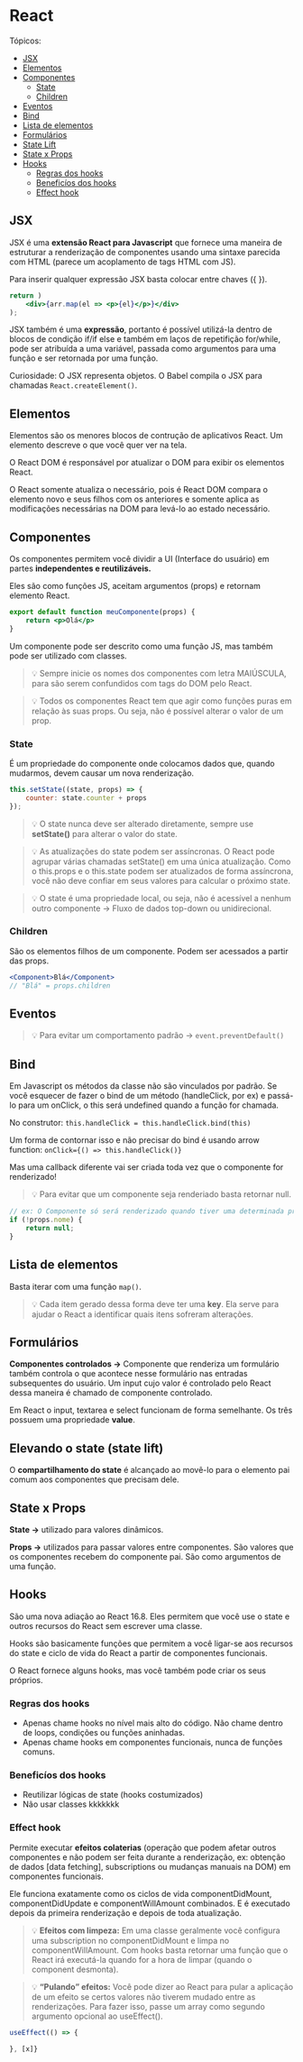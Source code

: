 # React

Tópicos:
- [JSX](#jsx)
- [Elementos](#elementos)
- [Componentes](#componentes)
	- [State](#state)
	- [Children](#children)
- [Eventos](#eventos)
- [Bind](#bind)
- [Lista de elementos](#lista-elementos)
- [Formulários](#formularios)
- [State Lift](#state-lift)
-	[State x Props](#state-props)
- [Hooks](#hooks)
	- [Regras dos hooks](#regras-hooks)
	- [Beneficíos dos hooks](#beneficios-hooks)
	- [Effect hook](#effect-hook)


## <a name="jsx"></a> JSX

JSX é uma **extensão React para Javascript** que fornece uma maneira de estruturar a renderização de componentes usando uma sintaxe parecida com HTML (parece um acoplamento de tags HTML com JS). 

Para inserir qualquer expressão JSX basta colocar entre chaves ({ }).

```jsx
return )
	<div>{arr.map(el => <p>{el}</p>}</div>
);
```

JSX também é uma **expressão**, portanto é possível utilizá-la dentro de blocos de condição if/if else e também em laços de repetifição for/while, pode ser atribuída a uma variável, passada como argumentos para uma função e ser retornada por uma função.

Curiosidade: O JSX representa objetos. O Babel compila o JSX para chamadas `React.createElement()`.   

## <a name="elementos"></a> Elementos

Elementos são os menores blocos de contrução de aplicativos React. Um elemento descreve o que você quer ver na tela. 

O React DOM é responsável por atualizar o DOM para exibir os elementos React.

O React somente atualiza o necessário, pois é React DOM compara o elemento novo e seus filhos com os anteriores e somente aplica as modificações necessárias na DOM para levá-lo ao estado necessário.

## <a name="componentes"></a> Componentes

Os componentes permitem você dividir a UI (Interface do usuário) em partes **independentes e reutilizáveis.**  

Eles são como funções JS, aceitam argumentos (props) e retornam elemento React.

```jsx
export default function meuComponente(props) {
	return <p>Olá</p>
}
```

Um componente pode ser descrito como uma função JS, mas também pode ser utilizado com classes. 

> 💡 Sempre inicie os nomes dos componentes com letra MAIÚSCULA, para são serem confundidos com tags do DOM pelo React.

> 💡 Todos os componentes React tem que agir como funções puras em relação às suas props. Ou seja, não é possível alterar o valor de um prop.


### <a name="state"></a> State

É um propriedade do componente onde colocamos dados que, quando mudarmos, devem causar um nova renderização. 

```jsx
this.setState((state, props) => {
	counter: state.counter + props
});
```

> 💡 O state nunca deve ser alterado diretamente, sempre use **setState()** para alterar o valor do state.

> 💡 As atualizações do state podem ser assíncronas. O React pode agrupar várias chamadas setState() em uma única atualização. Como o this.props e o this.state podem ser atualizados de forma assíncrona, você não deve confiar em seus valores para calcular o próximo state.

> 💡 O state é uma propriedade local, ou seja, não é acessível a nenhum outro componente → Fluxo de dados top-down ou unidirecional.


### <a name="children"></a> Children

São os elementos filhos de um componente. Podem ser acessados a partir das props. 

```jsx
<Component>Blá</Component>
// "Blá" = props.children
```

## <a name="eventos"></a> Eventos

> 💡 Para evitar um comportamento padrão → `event.preventDefault()`


## <a name="bind"></a> Bind

Em Javascript os métodos da classe não são vinculados por padrão. Se você esquecer de fazer o bind de um método (handleClick, por ex) e passá-lo para um onClick, o this será undefined quando a função for chamada. 

No construtor: `this.handleClick = this.handleClick.bind(this)`

Um forma de contornar isso e não precisar do bind é usando arrow function: `onClick={() => this.handleClick()}`

Mas uma callback diferente vai ser criada toda vez que o componente for renderizado!

> 💡 Para evitar que um componente seja renderiado basta retornar null.


```jsx
// ex: O Componente só será renderizado quando tiver uma determinada prop
if (!props.nome) {
	return null;
}
```

## <a name="lista-elementos"></a> Lista de elementos

Basta iterar com uma função `map()`. 

> 💡 Cada item gerado dessa forma deve ter uma **key**. Ela serve para ajudar o React a identificar quais itens sofreram alterações.

## <a name="formularios"></a> Formulários

**Componentes controlados →** Componente que renderiza um formulário também controla o que acontece nesse formulário nas entradas subsequentes do usuário. Um input cujo valor é controlado pelo React dessa maneira é chamado de componente controlado. 

Em React o input, textarea e select funcionam de forma semelhante. Os três possuem uma propriedade **value**. 

## <a name="state-lift"></a> Elevando o state (state lift)

O **compartilhamento do state** é alcançado ao movê-lo para o elemento pai comum aos componentes que precisam dele. 

## <a name="state-props"></a> State x Props

**State →** utilizado para valores dinâmicos.

**Props →** utilizados para passar valores entre componentes. São valores que os componentes recebem do componente pai. São como argumentos de uma função.

## <a name="hooks"></a> Hooks

São uma nova adiação ao React 16.8. Eles permitem que você use o state e outros recursos do React sem escrever uma classe. 

Hooks são basicamente funções que permitem a você ligar-se aos recursos do state e ciclo de vida do React a partir de componentes funcionais. 

O React fornece alguns hooks, mas você também pode criar os seus próprios. 

### <a name="regras-hooks"></a> Regras dos hooks

- Apenas chame hooks no nível mais alto do código. Não chame dentro de loops, condições ou funções aninhadas.
- Apenas chame hooks em componentes funcionais, nunca de funções comuns.

### <a name="beneficios-hooks"></a> Beneficíos dos hooks

- Reutilizar lógicas de state (hooks costumizados)
- Não usar classes kkkkkkk

### <a name="effect-hook"></a> Effect hook

Permite executar **efeitos colaterias** (operação que podem afetar outros componentes e não podem ser feita durante a renderização, ex: obtenção de dados [data fetching], subscriptions ou mudanças manuais na DOM) em componentes funcionais. 

Ele funciona exatamente como os ciclos de vida componentDidMount, componentDidUpdate e componentWillAmount combinados. E é executado depois da primeira renderização e depois de toda atualização. 

> 💡 **Efeitos com limpeza:** Em uma classe geralmente você configura uma subscription no componentDidMount e limpa no componentWillAmount. Com hooks basta retornar uma função que o React irá executá-la quando for a hora de limpar (quando o component desmonta).


> 💡 **“Pulando” efeitos:** Você pode dizer ao React para pular a aplicação de um efeito se certos valores não tiverem mudado entre as renderizações. Para fazer isso, passe um array como segundo argumento opcional ao useEffect().


```jsx
useEffect(() => {

}, [x]}
```
